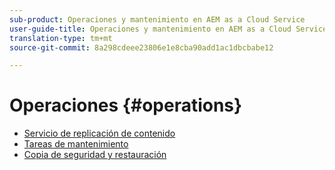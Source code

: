```yaml
---
sub-product: Operaciones y mantenimiento en AEM as a Cloud Service
user-guide-title: Operaciones y mantenimiento en AEM as a Cloud Service
translation-type: tm+mt
source-git-commit: 8a298cdeee23806e1e8cba90add1ac1dbcbabe12

---
```



# Operaciones {#operations}

+ [Servicio de replicación de contenido](replication.md)
+ [Tareas de mantenimiento](maintenance.md)
+ [Copia de seguridad y restauración](backup.md)

